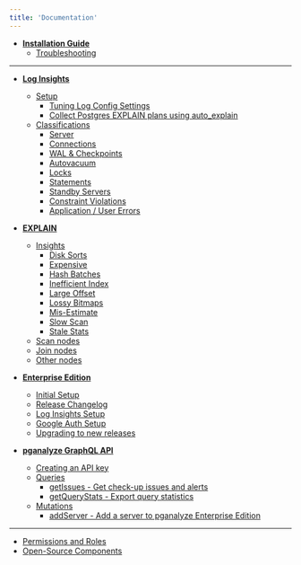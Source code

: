 ```yaml
---
title: 'Documentation'
---
```


* **[Installation Guide](/docs/install)**
  - [Troubleshooting](/docs/install/troubleshooting)

<hr />

* **[Log Insights](/docs/log-insights)**
  - [Setup](/docs/log-insights/setup)
      * [Tuning Log Config Settings](/docs/log-insights/setup/tuning-log-config-settings)
      * [Collect Postgres EXPLAIN plans using auto_explain](/docs/log-insights/setup/auto_explain)
  - [Classifications](/docs/log-insights)
      * [Server](/docs/log-insights/server)
      * [Connections](/docs/log-insights/connections)
      * [WAL & Checkpoints](/docs/log-insights/wal-checkpoints)
      * [Autovacuum](/docs/log-insights/autovacuum)
      * [Locks](/docs/log-insights/locks)
      * [Statements](/docs/log-insights/statements)
      * [Standby Servers](/docs/log-insights/standby)
      * [Constraint Violations](/docs/log-insights/constraint-violations)
      * [Application / User Errors](/docs/log-insights/app-errors)

* **[EXPLAIN](/docs/explain)**
  - [Insights](/docs/explain/insights)
      * [Disk Sorts](/docs/explain/insights/disk-sorts)
      * [Expensive](/docs/explain/insights/expensive)
      * [Hash Batches](/docs/explain/insights/hash-batches)
      * [Inefficient Index](/docs/explain/insights/inefficient-index)
      * [Large Offset](/docs/explain/insights/large-offset)
      * [Lossy Bitmaps](/docs/explain/insights/lossy-bitmaps)
      * [Mis-Estimate](/docs/explain/insights/mis-estimate)
      * [Slow Scan](/docs/explain/insights/slow-scan)
      * [Stale Stats](/docs/explain/insights/stale-stats)
  - [Scan nodes](/docs/explain/scan-nodes)
  - [Join nodes](/docs/explain/join-nodes)
  - [Other nodes](/docs/explain/other-nodes)

* **[Enterprise Edition](/docs/enterprise)**
  - [Initial Setup](/docs/enterprise/setup)
  - [Release Changelog](/docs/enterprise/releases)
  - [Log Insights Setup](/docs/enterprise/log-insights)
  - [Google Auth Setup](/docs/enterprise/google-auth)
  - [Upgrading to new releases](/docs/enterprise/upgrade)

* **[pganalyze GraphQL API](/docs/api)**
  - [Creating an API key](/docs/api/create-api-key)
  - [Queries](/docs/api/queries)
      * [getIssues - Get check-up issues and alerts](/docs/api/queries/getIssues)
      * [getQueryStats - Export query statistics](/docs/api/queries/getQueryStats)
  - [Mutations](/docs/api/mutations)
      * [addServer - Add a server to pganalyze Enterprise Edition](/docs/api/mutations/addServer)

<!--* **[Guides](/docs/guides)**
  - [Tuning checkpoint intervals to reduce I/O spikes](/docs/guides/tuning-checkpoint-intervals)
  - [Adjusting work_mem based on temporary file creation](/docs/guides/adjusting-work-mem)
  - [Exporting query statistics using the pganalyze API](/docs/guides/exporting-query-statistics)
  - [Monitoring Postgres locks using Log Insights](/docs/guides/monitoring-postgres-locks-using-log-insights)
-->

---

* [Permissions and Roles](/docs/permissions)
* [Open-Source Components](/docs/open_source_components)
